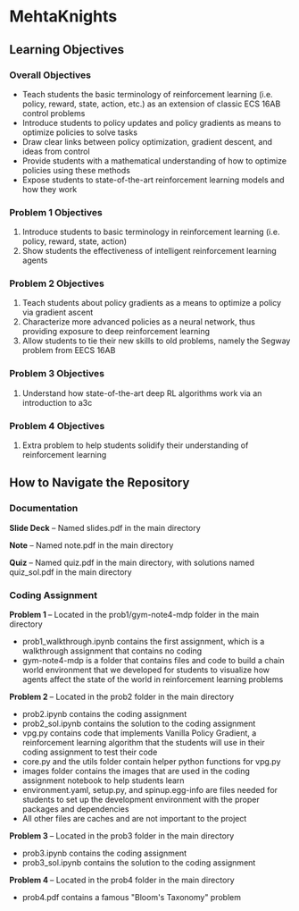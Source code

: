 # MehtaKnights

## Learning Objectives
### Overall Objectives
- Teach students the basic terminology of reinforcement learning (i.e. policy, reward, state, action, etc.) as an extension of classic ECS 16AB control problems
- Introduce students to policy updates and policy gradients as means to optimize policies to solve tasks
- Draw clear links between policy optimization, gradient descent, and ideas from control
- Provide students with a mathematical understanding of how to optimize policies using these methods
- Expose students to state-of-the-art reinforcement learning models and how they work

### Problem 1 Objectives
1) Introduce students to basic terminology in reinforcement learning (i.e. policy, reward, state, action)
2) Show students the effectiveness of intelligent reinforcement learning agents

### Problem 2 Objectives
1) Teach students about policy gradients as a means to optimize a policy via gradient ascent
2) Characterize more advanced policies as a neural network, thus providing exposure to deep reinforcement learning
3) Allow students to tie their new skills to old problems, namely the Segway problem from EECS 16AB

### Problem 3 Objectives
1) Understand how state-of-the-art deep RL algorithms work via an introduction to a3c

### Problem 4 Objectives
1) Extra problem to help students solidify their understanding of reinforcement learning

## How to Navigate the Repository

### Documentation
<b> Slide Deck</b> – Named slides.pdf in the main directory

<b> Note</b> – Named note.pdf in the main directory

<b> Quiz</b> – Named quiz.pdf in the main directory, with solutions named quiz_sol.pdf in the main directory

### Coding Assignment
<b> Problem 1 </b> – Located in the prob1/gym-note4-mdp folder in the main directory
- prob1_walkthrough.ipynb contains the first assignment, which is a walkthrough assignment that contains no coding
- gym-note4-mdp is a folder that contains files and code to build a chain world environment that we developed for students to visualize how agents affect the state of the world in reinforcement learning problems

<b> Problem 2 </b> – Located in the prob2 folder in the main directory
- prob2.ipynb contains the coding assignment
- prob2_sol.ipynb contains the solution to the coding assignment
- vpg.py contains code that implements Vanilla Policy Gradient, a reinforcement learning algorithm that the students will use in their coding assignment to test their code
- core.py and the utils folder contain helper python functions for vpg.py
- images folder contains the images that are used in the coding assignment notebook to help students learn
- environment.yaml, setup.py, and spinup.egg-info are files needed for students to set up the development environment with the proper packages and dependencies
- All other files are caches and are not important to the project

<b> Problem 3 </b> – Located in the prob3 folder in the main directory
- prob3.ipynb contains the coding assignment
- prob3_sol.ipynb contains the solution to the coding assignment

<b> Problem 4 </b> – Located in the prob4 folder in the main directory
- prob4.pdf contains a famous "Bloom's Taxonomy" problem
